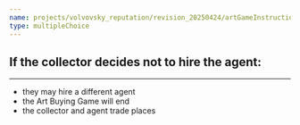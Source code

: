 ```yaml
---
name: projects/volvovsky_reputation/revision_20250424/artGameInstructionsComplex/art_game_comp_4.md
type: multipleChoice
---
```


## If the collector decides not to hire the agent:

---

- they may hire a different agent
- the Art Buying Game will end
- the collector and agent trade places
